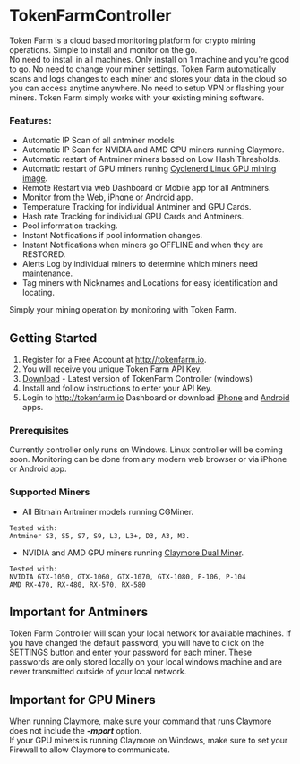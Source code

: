 # TokenFarmController

Token Farm is a cloud based monitoring platform for crypto mining operations.  Simple to install and monitor on the go.  
No need to install in all machines.  Only install on 1 machine and you're good to go.  No need to change your miner settings. 
Token Farm automatically scans and logs changes to each miner and stores your data in the cloud so you can access anytime anywhere.
No need to setup VPN or flashing your miners.  Token Farm simply works with your existing mining software.

### Features:
* Automatic IP Scan of all antminer models
* Automatic IP Scan for NVIDIA and AMD GPU miners running Claymore.
* Automatic restart of Antminer miners based on Low Hash Thresholds.
* Automatic restart of GPU miners runing [Cyclenerd Linux GPU mining image](https://github.com/Cyclenerd/ethereum_nvidia_miner). 
* Remote Restart via web Dashboard or Mobile app for all Antminers.
* Monitor from the Web, iPhone or Android app.
* Temperature Tracking for individual Antminer and GPU Cards.
* Hash rate Tracking for individual GPU Cards and Antminers.
* Pool information tracking.
* Instant Notifications if pool information changes.
* Instant Notifications when miners go OFFLINE and when they are RESTORED.
* Alerts Log by individual miners to determine which miners need maintenance.
* Tag miners with Nicknames and Locations for easy identification and locating.

Simply your mining operation by monitoring with Token Farm. 

## Getting Started

1. Register for a Free Account at http://tokenfarm.io.  
2. You will receive you unique Token Farm API Key. 
3. [Download](http://199.59.98.137/crypto/setup.exe) - Latest version of TokenFarm Controller (windows) 
4. Install and follow instructions to enter your API Key.
5. Login to http://tokenfarm.io Dashboard or download [iPhone](http://tokenfarm.io/wp-content/themes/landkit/library/images/download-on-the-app-store.svg) and [Android](https://play.google.com/store/apps/details?id=com.crmboost.tokenfarm) apps.

### Prerequisites

Currently controller only runs on Windows.  Linux controller will be coming soon.
Monitoring can be done from any modern web browser or via iPhone or Android app.

### Supported Miners

* All Bitmain Antminer models running CGMiner.
```
Tested with:
Antminer S3, S5, S7, S9, L3, L3+, D3, A3, M3.
```
* NVIDIA and AMD GPU miners running [Claymore Dual Miner](https://github.com/nanopool/Claymore-Dual-Miner).
```
Tested with:
NVIDIA GTX-1050, GTX-1060, GTX-1070, GTX-1080, P-106, P-104
AMD RX-470, RX-480, RX-570, RX-580 
```


## Important for Antminers

Token Farm Controller will scan your local network for available machines.  If you have changed the default password, you will have to click on the SETTINGS button and enter your password for each miner.   These passwords are only stored locally on your local windows machine and are never transmitted outside of your local network.

## Important for GPU Miners

When running Claymore, make sure your command that runs Claymore does not include the <i><b>-mport</b></i> option.  
If your GPU miners is running Claymore on Windows, make sure to set your Firewall to allow Claymore to communicate.

